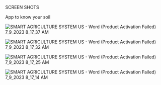 SCREEN SHOTS

App to know your soil

![SMART AGRICULTURE SYSTEM US - Word (Product Activation Failed) 7_9_2023 8_17_37 AM](https://github.com/goutham-hari/soil/assets/106226664/ce4280c9-844c-4b16-a819-63afd0cebfbc)

![SMART AGRICULTURE SYSTEM US - Word (Product Activation Failed) 7_9_2023 8_17_32 AM](https://github.com/goutham-hari/soil/assets/106226664/10826e9a-78d5-4180-94ee-5e7f58bba8c9)

![SMART AGRICULTURE SYSTEM US - Word (Product Activation Failed) 7_9_2023 8_17_25 AM](https://github.com/goutham-hari/soil/assets/106226664/bb03004f-3651-4474-841b-d4315eee6736)

![SMART AGRICULTURE SYSTEM US - Word (Product Activation Failed) 7_9_2023 8_17_14 AM](https://github.com/goutham-hari/soil/assets/106226664/23793405-303c-476a-acde-e13d4e671d22)
